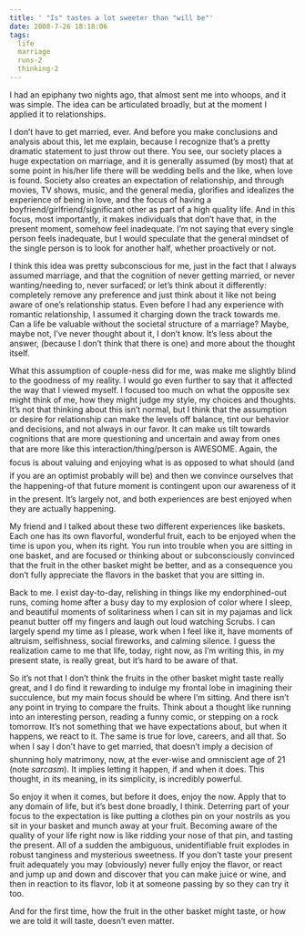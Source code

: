 ```yaml
---
title: ' "Is" tastes a lot sweeter than "will be"'
date: 2008-7-26 18:18:06
tags:
  life
  marriage
  runs-2
  thinking-2
---
```



I had an epiphany two nights ago, that almost sent me into whoops, and it was simple. The idea can be articulated broadly, but at the moment I applied it to relationships.

I don’t have to get married, ever. And before you make conclusions and analysis about this, let me explain, because I recognize that’s a pretty dramatic statement to just throw out there. You see, our society places a huge expectation on marriage, and it is generally assumed (by most) that at some point in his/her life there will be wedding bells and the like, when love is found. Society also creates an expectation of relationship, and through movies, TV shows, music, and the general media, glorifies and idealizes the experience of being in love, and the focus of having a boyfriend/girlfriend/significant other as part of a high quality life. And in this focus, most importantly, it makes individuals that don’t have that, in the present moment, somehow feel inadequate. I’m not saying that every single person feels inadequate, but I would speculate that the general mindset of the single person is to look for another half, whether proactively or not.

I think this idea was pretty subconscious for me, just in the fact that I always assumed marriage, and that the cognition of never getting married, or never wanting/needing to, never surfaced¦ or let’s think about it differently: completely remove any preference and just think about it like not being aware of one’s relationship status. Even before I had any experience with romantic relationship, I assumed it charging down the track towards me. Can a life be valuable without the societal structure of a marriage? Maybe, maybe not, I’ve never thought about it, I don’t know. It’s less about the answer, (because I don’t think that there is one) and more about the thought itself.

What this assumption of couple-ness did for me, was make me slightly blind to the goodness of my reality. I would go even further to say that it affected the way that I viewed myself. I focused too much on what the opposite sex might think of me, how they might judge my style, my choices and thoughts. It’s not that thinking about this isn’t normal, but I think that the assumption or desire for relationship can make the levels off balance, tint our behavior and decisions, and not always in our favor. It can make us tilt towards cognitions that are more questioning and uncertain and away from ones that are more like this interaction/thing/person is AWESOME. Again, the focus is about valuing and enjoying what is as opposed to what should (and if you are an optimist probably will be) and then we convince ourselves that the happening-of that future moment is contingent upon our awareness of it in the present. It’s largely not, and both experiences are best enjoyed when they are actually happening.

My friend and I talked about these two different experiences like baskets. Each one has its own flavorful, wonderful fruit, each to be enjoyed when the time is upon you, when its right. You run into trouble when you are sitting in one basket, and are focused or thinking about or subconsciously convinced that the fruit in the other basket might be better, and as a consequence you don’t fully appreciate the flavors in the basket that you are sitting in.

Back to me. I exist day-to-day, relishing in things like my endorphined-out runs, coming home after a busy day to my explosion of color where I sleep, and beautiful moments of solitariness when I can sit in my pajamas and lick peanut butter off my fingers and laugh out loud watching Scrubs. I can largely spend my time as I please, work when I feel like it, have moments of altruism, selfishness, social fireworks, and calming silence. I guess the realization came to me that life, today, right now, as I’m writing this, in my present state, is really great, but it’s hard to be aware of that.

So it’s not that I don’t think the fruits in the other basket might taste really great, and I do find it rewarding to indulge my frontal lobe in imagining their succulence, but my main focus should be where I’m sitting. And there isn’t any point in trying to compare the fruits. Think about a thought like running into an interesting person, reading a funny comic, or stepping on a rock tomorrow. It’s not something that we have expectations about, but when it happens, we react to it. The same is true for love, careers, and all that. So when I say I don’t have to get married, that doesn’t imply a decision of shunning holy matrimony, now, at the ever-wise and omniscient age of 21 (note *sarcasm*). It implies letting it happen, if and when it does. This thought, in its meaning, in its simplicity, is incredibly powerful.

So enjoy it when it comes, but before it does, enjoy the now. Apply that to any domain of life, but it’s best done broadly, I think. Deterring part of your focus to the expectation is like putting a clothes pin on your nostrils as you sit in your basket and munch away at your fruit. Becoming aware of the quality of your life right now is like ridding your nose of that pin, and tasting the present. All of a sudden the ambiguous, unidentifiable fruit explodes in robust tanginess and mysterious sweetness. If you don’t taste your present fruit adequately you may (obviously) never fully enjoy the flavor, or react and jump up and down and discover that you can make juice or wine, and then in reaction to its flavor, lob it at someone passing by so they can try it too.

And for the first time, how the fruit in the other basket might taste, or how we are told it will taste, doesn’t even matter.


